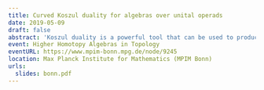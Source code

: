 ```yaml
---
title: Curved Koszul duality for algebras over unital operads
date: 2019-05-09
draft: false
abstract: 'Koszul duality is a powerful tool that can be used to produce resolutions of algebras in many contexts. In particular, Koszul duality of operads is the tool of choice to define the notion of “homotopy algebras”. In this talk, I will present a framework to study curved Koszul duality for algebras over certain kinds of unital operads (i.e. satisfying $P(0) = \Bbbk$). I will explain how to use it in order to compute the factorization homology of a closed manifold with values in the algebra of polynomial functions on a standard shifted symplectic space.'
event: Higher Homotopy Algebras in Topology
eventURL: https://www.mpim-bonn.mpg.de/node/9245
location: Max Planck Institute for Mathematics (MPIM Bonn)
urls:
  slides: bonn.pdf
---
```

